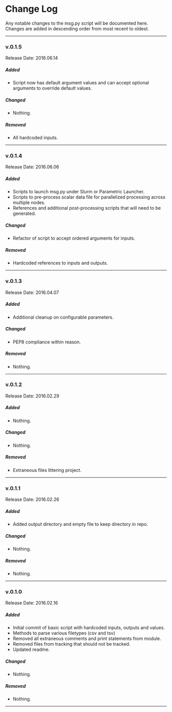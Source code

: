 # Change Log
Any notable changes to the msg.py script will be documented here.
Changes are added in descending order from most recent to oldest.

---
### v.0.1.5
Release Date: 2016.06.14

##### Added
- Script now has default argument values and can accept optional arguments to override default values.

##### Changed
- Nothing.

##### Removed
- All hardcoded inputs.

---
### v.0.1.4
Release Date: 2016.06.06

##### Added
- Scripts to launch msg.py under Slurm or Parametric Launcher.
- Scripts to pre-process scalar data file for parallelized processing across multiple nodes.
- References and additional post-processing scripts that will need to be generated. 

##### Changed
- Refactor of script to accept ordered arguments for inputs. 

##### Removed
- Hardcoded references to inputs and outputs. 

---
### v.0.1.3
Release Date: 2016.04.07

##### Added
- Additional cleanup on configurable parameters.

##### Changed
- PEP8 compliance within reason.

##### Removed
- Nothing.

---
### v.0.1.2
Release Date: 2016.02.29

##### Added
- Nothing.

##### Changed
- Nothing.

##### Removed
- Extraneous files littering project.

---
### v.0.1.1
Release Date: 2016.02.26

##### Added
- Added output directory and empty file to keep directory in repo.

##### Changed
- Nothing.

##### Removed
- Nothing.

---
### v.0.1.0
Release Date: 2016.02.16

##### Added
- Initial commit of basic script with hardcoded inputs, outputs and values.
- Methods to parse various filetypes (csv and tsv)
- Removed all extraneous comments and print statements from module.
- Removed files from tracking that should not be tracked.
- Updated readme.

##### Changed
- Nothing.

##### Removed
- Nothing.

---

